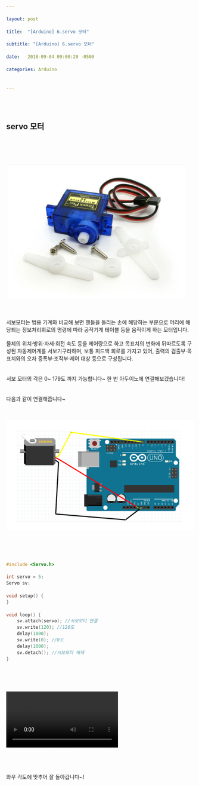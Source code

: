 ```yaml
---

layout: post

title:  "[Arduino] 6.servo 모터"

subtitle: "[Arduino] 6.servo 모터"

date:   2018-09-04 09:00:20 -0500

categories: Arduino


---
```


<br>
<br>

## servo 모터

<br>
<br>
<br>

![image](/image/Arduino_image/Arduino_image_24.png)

<br>
<br>
서보모터는 범용 기계와 비교해 보면 핸들을 돌리는 손에 해당하는 부분으로 머리에 해당되는 정보처리회로의 명령에 따라 공작기계 테이블 등을 움직이게 하는 모터입니다. 
<br>
<br>
물체의 위치·방위·자세·회전 속도 등을 제어량으로 하고 목표치의 변화에 뒤따르도록 구성된 자동제어계를 서보기구라하며, 보통 피드백 회로를 가지고 있어, 출력의 검출부·목표치와의 오차 증폭부·조작부·제어 대상 등으로 구성됩니다.
<br>
<br>
<br>
서보 모터의 각은 0~ 179도 까지 가능합니다~ 한 번 아두이노에 연결해보겠습니다!
<br>
<br>
<br>
다음과 같이 연결해줍니다~
<br>
<br>
<br>

![image](/image/Arduino_image/Arduino_image_25.png)

<br>
<br>
<br>

```cpp
#include <Servo.h>

int servo = 5;
Servo sv;

void setup() {
}

void loop() {
    sv.attach(servo); //서보모터 연결
    sv.write(120); //120도
    delay(1000);
    sv.write(0); //0도
    delay(1000);
    sv.detach(); //서보모터 해제
}
```

<br>
<br>
<br>

<video src="/image/Arduino_image/Arduino_video_09.mp4" controls autoplay></video>

<br>
<br>
<br>
와우 각도에 맞추어 잘 돌아갑니다~!
